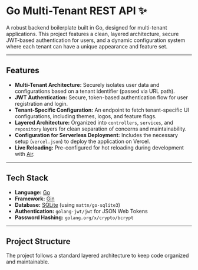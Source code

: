 # Go Multi-Tenant REST API ✨

A robust backend boilerplate built in Go, designed for multi-tenant applications. This project features a clean, layered architecture, secure JWT-based authentication for users, and a dynamic configuration system where each tenant can have a unique appearance and feature set.


---

## Features

* **Multi-Tenant Architecture:** Securely isolates user data and configurations based on a tenant identifier (passed via URL path).
* **JWT Authentication:** Secure, token-based authentication flow for user registration and login.
* **Tenant-Specific Configuration:** An endpoint to fetch tenant-specific UI configurations, including themes, logos, and feature flags.
* **Layered Architecture:** Organized into `controllers`, `services`, and `repository` layers for clean separation of concerns and maintainability.
* **Configuration for Serverless Deployment:** Includes the necessary setup (`vercel.json`) to deploy the application on Vercel.
* **Live Reloading:** Pre-configured for hot reloading during development with [Air](https://github.com/cosmtrek/air).

---

## Tech Stack

* **Language:** [Go](https://golang.org/)
* **Framework:** [Gin](https://gin-gonic.com/)
* **Database:** [SQLite](https://www.sqlite.org/) (using `mattn/go-sqlite3`)
* **Authentication:** `golang-jwt/jwt` for JSON Web Tokens
* **Password Hashing:** `golang.org/x/crypto/bcrypt`

---



## Project Structure

The project follows a standard layered architecture to keep code organized and maintainable.

